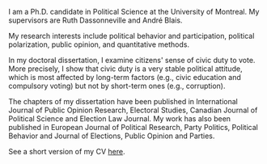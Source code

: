 <link rel="stylesheet" type="text/css" href="/css/main.css">

I am a Ph.D. candidate in Political Science at the University of Montreal. My supervisors are Ruth Dassonneville and André Blais.

My research interests include political behavior and participation, political polarization, public opinion, and quantitative methods.

In my doctoral dissertation, I examine citizens' sense of civic duty to vote. More precisely, I show that civic duty is a very stable political attitude, which is most affected by long-term factors (e.g., civic education and compulsory voting) but not by short-term ones (e.g., corruption).

The chapters of my dissertation have been published in International Journal of Public Opinion Research, Electoral Studies, Canadian Journal of Political Science and Election Law Journal. My work has also been published in European Journal of Political Research, Party Politics, Political Behavior and Journal of Elections, Public Opinion and Parties.
 
See a short version of my CV [here](ferfeitosa.github.io/here.pdf).
